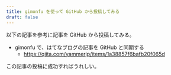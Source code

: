 ```yaml
---
title: gimonfu を使って GitHub から投稿してみる
draft: false
---
```


以下の記事を参考に記事を GitHub から投稿してみる。

- gimonfu で、はてなブログの記事を GitHub と同期する
  - https://qiita.com/yammerjp/items/1a38857f6bafb20f065d

この記事の投稿に成功すればうれしい。
